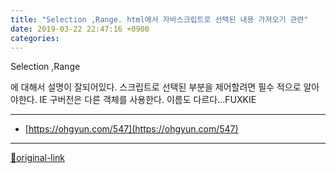 ```yaml
---
title: "Selection ,Range. html에서 자바스크립트로 선택된 내용 가져오기 관련"
date: 2019-03-22 22:47:16 +0900
categories: 
---
```

  

Selection ,Range  

에 대해서 설명이 잘되어있다.
스크립트로 선택된 부분을 제어할려면 필수 적으로 알아야한다.
IE 구버전은 다른 객체를 사용한다. 이름도 다르다...FUXKIE






***
+ [https://ohgyun.com/547](https://ohgyun.com/547)


***
[🔗original-link](http://www.mins01.com/mh/tech/read/1265)